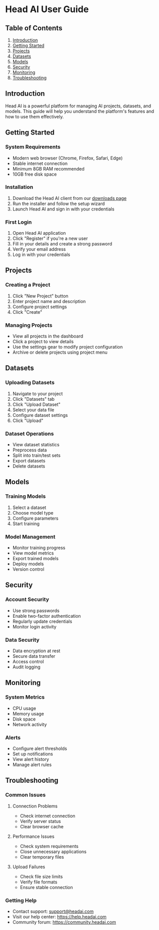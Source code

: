 # Head AI User Guide

## Table of Contents
1. [Introduction](#introduction)
2. [Getting Started](#getting-started)
3. [Projects](#projects)
4. [Datasets](#datasets)
5. [Models](#models)
6. [Security](#security)
7. [Monitoring](#monitoring)
8. [Troubleshooting](#troubleshooting)

## Introduction

Head AI is a powerful platform for managing AI projects, datasets, and models. This guide will help you understand the platform's features and how to use them effectively.

## Getting Started

### System Requirements
- Modern web browser (Chrome, Firefox, Safari, Edge)
- Stable internet connection
- Minimum 8GB RAM recommended
- 10GB free disk space

### Installation
1. Download the Head AI client from our [downloads page](https://headai.com/download)
2. Run the installer and follow the setup wizard
3. Launch Head AI and sign in with your credentials

### First Login
1. Open Head AI application
2. Click "Register" if you're a new user
3. Fill in your details and create a strong password
4. Verify your email address
5. Log in with your credentials

## Projects

### Creating a Project
1. Click "New Project" button
2. Enter project name and description
3. Configure project settings
4. Click "Create"

### Managing Projects
- View all projects in the dashboard
- Click a project to view details
- Use the settings gear to modify project configuration
- Archive or delete projects using project menu

## Datasets

### Uploading Datasets
1. Navigate to your project
2. Click "Datasets" tab
3. Click "Upload Dataset"
4. Select your data file
5. Configure dataset settings
6. Click "Upload"

### Dataset Operations
- View dataset statistics
- Preprocess data
- Split into train/test sets
- Export datasets
- Delete datasets

## Models

### Training Models
1. Select a dataset
2. Choose model type
3. Configure parameters
4. Start training

### Model Management
- Monitor training progress
- View model metrics
- Export trained models
- Deploy models
- Version control

## Security

### Account Security
- Use strong passwords
- Enable two-factor authentication
- Regularly update credentials
- Monitor login activity

### Data Security
- Data encryption at rest
- Secure data transfer
- Access control
- Audit logging

## Monitoring

### System Metrics
- CPU usage
- Memory usage
- Disk space
- Network activity

### Alerts
- Configure alert thresholds
- Set up notifications
- View alert history
- Manage alert rules

## Troubleshooting

### Common Issues
1. Connection Problems
   - Check internet connection
   - Verify server status
   - Clear browser cache

2. Performance Issues
   - Check system requirements
   - Close unnecessary applications
   - Clear temporary files

3. Upload Failures
   - Check file size limits
   - Verify file formats
   - Ensure stable connection

### Getting Help
- Contact support: support@headai.com
- Visit our help center: https://help.headai.com
- Community forum: https://community.headai.com
